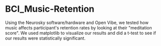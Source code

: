 # BCI_Music-Retention
Using the Neurosky software/hardware and Open Vibe, we tested how music affects participant's retention rates by looking at their "meditation score". We used matplotlib to visualize our results and did a t-test to see if our results were statistically significant. 
